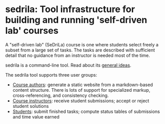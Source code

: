 # sedrila: Tool infrastructure for building and running 'self-driven lab' courses

A "self-driven lab" (SeDriLa) course is one where students select freely 
a subset from a large set of tasks.
The tasks are described with sufficient detail that no guidance from an instructor
is needed most of the time.

sedrila is a command-line tool. Read about its [general ideas](general_ideas.md).

The sedrila tool supports three user groups:

- [Course authors](authors.md): 
  generate a static website from a markdown-based content structure.
  There is lots of support for specialized markup, cross-referencing, and consistency checking. 
- [Course instructors](instructors.md): 
  receive student submissions; accept or reject student solutions
- [Students](students.md):
  submit finished tasks; compute status tables of submissions and time value earned
